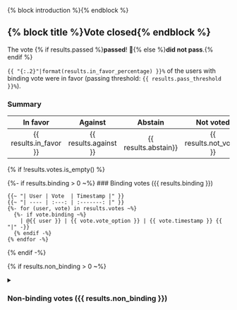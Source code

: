 {% block introduction %}{% endblock %}

## {% block title %}Vote closed{% endblock %}

The vote {% if results.passed %}**passed**! 🎉{% else %}**did not pass**.{% endif %}

`{{ "{:.2}"|format(results.in_favor_percentage) }}%` of the users with binding vote were in favor (passing threshold: `{{ results.pass_threshold }}%`).

### Summary

|        In favor        |        Against        |       Abstain        |        Not voted        |
| :--------------------: | :-------------------: | :------------------: | :---------------------: |
| {{ results.in_favor }} | {{ results.against }} | {{ results.abstain}} | {{ results.not_voted }} |

{% if !results.votes.is_empty() %}

  {%- if results.binding > 0 ~%}
    ### Binding votes ({{ results.binding }})

    {{~ "| User | Vote  | Timestamp |" }}
    {{~ "| ---- | :---: | :-------: |" }}
    {%- for (user, vote) in results.votes ~%}
      {%- if vote.binding ~%}
        | @{{ user }} | {{ vote.vote_option }} | {{ vote.timestamp }} {{ "|" -}}
      {% endif -%}
    {% endfor -%}
  {% endif -%}

  {% if results.non_binding > 0 ~%}
    <details>
      <summary><h3>Non-binding votes ({{ results.non_binding }})</h3></summary>

      {% let max_non_binding = 300 -%}
      {% if results.non_binding > max_non_binding %}
        <i>(displaying only the first {{ max_non_binding }} non-binding votes)</i>
      {% endif %}

      {{~ "| User | Vote  | Timestamp |" }}
      {{~ "| ---- | :---: | :-------: |" }}
      {%- for (user, vote) in results.votes|non_binding(max_non_binding) ~%}
        | @{{ user }} | {{ vote.vote_option }} | {{ vote.timestamp }} {{ "|" -}}
      {% endfor ~%}
    </details>
  {% endif %}

{% endif %}
